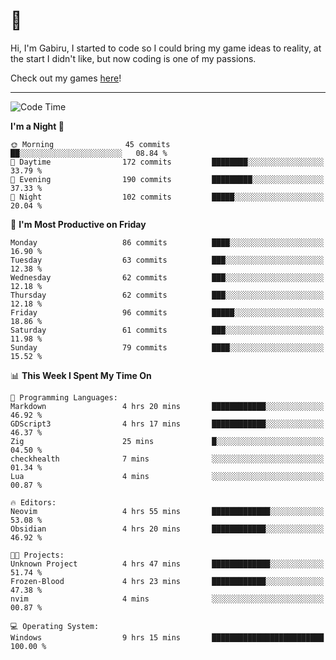 # 🐀

Hi, I'm Gabiru, I started to code so I could bring my game ideas to reality, at the start I didn't like, but now coding is one of my passions.

Check out my games [here](https://gabiru.art/projetos/)!

---

<!--START_SECTION:waka-->
![Code Time](http://img.shields.io/badge/Code%20Time-282%20hrs%2049%20mins-blue)

**I'm a Night 🦉** 

```text
🌞 Morning                45 commits          ██░░░░░░░░░░░░░░░░░░░░░░░   08.84 % 
🌆 Daytime                172 commits         ████████░░░░░░░░░░░░░░░░░   33.79 % 
🌃 Evening                190 commits         █████████░░░░░░░░░░░░░░░░   37.33 % 
🌙 Night                  102 commits         █████░░░░░░░░░░░░░░░░░░░░   20.04 % 
```
📅 **I'm Most Productive on Friday** 

```text
Monday                   86 commits          ████░░░░░░░░░░░░░░░░░░░░░   16.90 % 
Tuesday                  63 commits          ███░░░░░░░░░░░░░░░░░░░░░░   12.38 % 
Wednesday                62 commits          ███░░░░░░░░░░░░░░░░░░░░░░   12.18 % 
Thursday                 62 commits          ███░░░░░░░░░░░░░░░░░░░░░░   12.18 % 
Friday                   96 commits          █████░░░░░░░░░░░░░░░░░░░░   18.86 % 
Saturday                 61 commits          ███░░░░░░░░░░░░░░░░░░░░░░   11.98 % 
Sunday                   79 commits          ████░░░░░░░░░░░░░░░░░░░░░   15.52 % 
```


📊 **This Week I Spent My Time On** 

```text
💬 Programming Languages: 
Markdown                 4 hrs 20 mins       ████████████░░░░░░░░░░░░░   46.92 % 
GDScript3                4 hrs 17 mins       ████████████░░░░░░░░░░░░░   46.37 % 
Zig                      25 mins             █░░░░░░░░░░░░░░░░░░░░░░░░   04.50 % 
checkhealth              7 mins              ░░░░░░░░░░░░░░░░░░░░░░░░░   01.34 % 
Lua                      4 mins              ░░░░░░░░░░░░░░░░░░░░░░░░░   00.87 % 

🔥 Editors: 
Neovim                   4 hrs 55 mins       █████████████░░░░░░░░░░░░   53.08 % 
Obsidian                 4 hrs 20 mins       ████████████░░░░░░░░░░░░░   46.92 % 

🐱‍💻 Projects: 
Unknown Project          4 hrs 47 mins       █████████████░░░░░░░░░░░░   51.74 % 
Frozen-Blood             4 hrs 23 mins       ████████████░░░░░░░░░░░░░   47.38 % 
nvim                     4 mins              ░░░░░░░░░░░░░░░░░░░░░░░░░   00.87 % 

💻 Operating System: 
Windows                  9 hrs 15 mins       █████████████████████████   100.00 % 
```


<!--END_SECTION:waka-->
